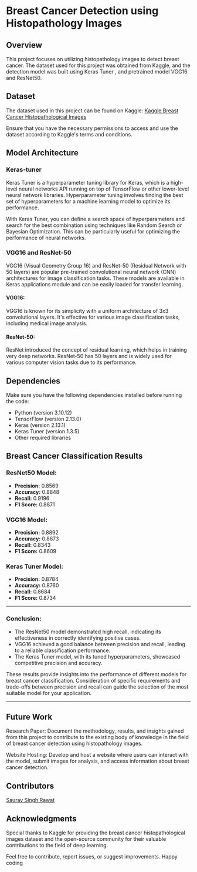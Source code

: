 # Breast Cancer Detection using Histopathology Images

## Overview

This project focuses on utilizing histopathology images to detect breast cancer. The dataset used for this project was obtained from Kaggle, and the detection model was built using Keras Tuner , and pretrained model VGG16 and ResNet50. 

## Dataset

The dataset used in this project can be found on Kaggle: [Kaggle Breast Cancer Histopathological Images](https://www.kaggle.com/datasets/paultimothymooney/breast-histopathology-images/data)

Ensure that you have the necessary permissions to access and use the dataset according to Kaggle's terms and conditions.

## Model Architecture
### Keras-tuner
Keras Tuner is a hyperparameter tuning library for Keras, which is a high-level neural networks API running on top of TensorFlow or other lower-level neural network libraries. Hyperparameter tuning involves finding the best set of hyperparameters for a machine learning model to optimize its performance.

With Keras Tuner, you can define a search space of hyperparameters and search for the best combination using techniques like Random Search or Bayesian Optimization. This can be particularly useful for optimizing the performance of neural networks.
### VGG16 and ResNet-50
VGG16 (Visual Geometry Group 16) and ResNet-50 (Residual Network with 50 layers) are popular pre-trained convolutional neural network (CNN) architectures for image classification tasks. These models are available in Keras applications module and can be easily loaded for transfer learning.

#### VGG16:

VGG16 is known for its simplicity with a uniform architecture of 3x3 convolutional layers.
It's effective for various image classification tasks, including medical image analysis.
#### ResNet-50:

ResNet introduced the concept of residual learning, which helps in training very deep networks.
ResNet-50 has 50 layers and is widely used for various computer vision tasks due to its performance.
## Dependencies

Make sure you have the following dependencies installed before running the code:

- Python (version 3.10.12)
- TensorFlow (version 2.13.0)
- Keras (version 2.13.1)
- Keras Tuner (version 1.3.5)
- Other required libraries

## Breast Cancer Classification Results

### ResNet50 Model:

- **Precision:** 0.8569
- **Accuracy:** 0.8848
- **Recall:** 0.9196
- **F1 Score:** 0.8871

### VGG16 Model:

- **Precision:** 0.8892
- **Accuracy:** 0.8673
- **Recall:** 0.8343
- **F1 Score:** 0.8609

### Keras Tuner Model:

- **Precision:** 0.8784
- **Accuracy:** 0.8760
- **Recall:** 0.8684
- **F1 Score:** 0.8734

---

### Conclusion:

- The ResNet50 model demonstrated high recall, indicating its effectiveness in correctly identifying positive cases.
- VGG16 achieved a good balance between precision and recall, leading to a reliable classification performance.
- The Keras Tuner model, with its tuned hyperparameters, showcased competitive precision and accuracy.

These results provide insights into the performance of different models for breast cancer classification. Consideration of specific requirements and trade-offs between precision and recall can guide the selection of the most suitable model for your application.

---


## Future Work
Research Paper:
Document the methodology, results, and insights gained from this project to contribute to the existing body of knowledge in the field of breast cancer detection using histopathology images.

Website Hosting:
Develop and host a website where users can interact with the model, submit images for analysis, and access information about breast cancer detection.
## Contributors
[Saurav Singh Rawat](https://github.com/SauravSinghRawat9084)

## Acknowledgments
Special thanks to Kaggle for providing the breast cancer histopathological images dataset and the open-source community for their valuable contributions to the field of deep learning.

Feel free to contribute, report issues, or suggest improvements. Happy coding
